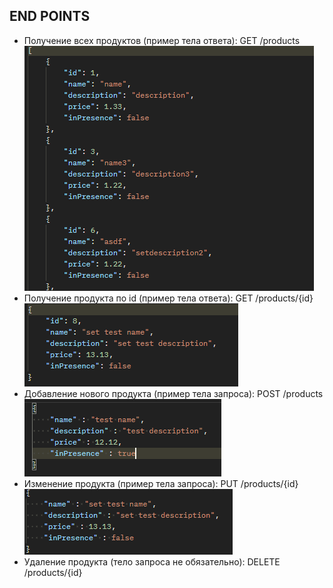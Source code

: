 <h2>END POINTS</h2>

-  Получение всех продуктов (пример тела ответа): GET /products
   </br>
   ![alt-text](/img/get.png)
- Получение продукта по id (пример тела ответа): GET /products/{id}
   </br>
   ![alt-text](/img/getid.png)
-  Добавление нового продукта (пример тела запроса): POST /products
   </br>
   ![alt-text](/img/post.png)
-  Изменение продукта (пример тела запроса): PUT /products/{id}
   </br>
   ![alt-text](/img/put.png)
-  Удаление продукта (тело запроса не обязательно): DELETE /products/{id}
   </br>



